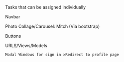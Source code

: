 Tasks that can be assigned individually


Navbar

Photo Collage/Carousel: Mitch (Via bootstrap)

Buttons




URLS/Views/Models

    Modal Windows for sign in >Redirect to profile page


